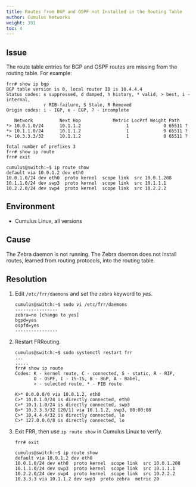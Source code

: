 ```yaml
---
title: Routes from BGP and OSPF not Installed in the Routing Table
author: Cumulus Networks
weight: 391
toc: 4
---
```


## Issue

The route table entries for BGP and OSPF routes are missing from the routing table. For example:

    frr# show ip bgp
    BGP table version is 0, local router ID is 10.4.4.4
    Status codes: s suppressed, d damped, h history, * valid, > best, i - internal,
                  r RIB-failure, S Stale, R Removed
    Origin codes: i - IGP, e - EGP, ? - incomplete

       Network          Next Hop            Metric LocPrf Weight Path
    *> 10.0.1.0/24      10.1.1.2                 1             0 65511 ?
    *> 10.1.1.0/24      10.1.1.2                 1             0 65511 ?
    *> 10.3.3.3/32      10.1.1.2                 1             0 65511 ?

    Total number of prefixes 3
    frr# show ip route
    frr# exit

    cumulus@switch:~$ ip route show
    default via 10.0.1.2 dev eth0 
    10.0.1.0/24 dev eth0  proto kernel  scope link  src 10.0.1.208 
    10.1.1.0/24 dev swp3  proto kernel  scope link  src 10.1.1.1 
    10.2.2.0/24 dev swp4  proto kernel  scope link  src 10.2.2.2

## Environment

- Cumulus Linux, all versions

## Cause

The Zebra daemon is not running. The Zebra daemon does not install routes, learned from routing protocols, into the routing table.

## Resolution

1.  Edit `/etc/frr/daemons` and set the `zebra` keyword to *yes*.

        cumulus@switch:~$ sudo vi /etc/frr/daemons
        ----------------
        zebra=no [change to yes]
        bgpd=yes
        ospfd=yes
        ----------------

2.  Restart FRRouting.

        cumulus@switch:~$ sudo systemctl restart frr
        ...
        .....
        frr# show ip route
        Codes: K - kernel route, C - connected, S - static, R - RIP,
               O - OSPF, I - IS-IS, B - BGP, A - Babel,
               > - selected route, * - FIB route

        K>* 0.0.0.0/0 via 10.0.1.2, eth0
        C>* 10.0.1.0/24 is directly connected, eth0
        C>* 10.1.1.0/24 is directly connected, swp3
        B>* 10.3.3.3/32 [20/1] via 10.1.1.2, swp3, 00:00:08 
        C>* 10.4.4.4/32 is directly connected, lo
        C>* 127.0.0.0/8 is directly connected, lo

3.  Exit FRR, then use `ip route show` in Cumulus Linux to verify.

        frr# exit

        cumulus@switch:~$ ip route show
        default via 10.0.1.2 dev eth0 
        10.0.1.0/24 dev eth0  proto kernel  scope link  src 10.0.1.208 
        10.1.1.0/24 dev swp3  proto kernel  scope link  src 10.1.1.1 
        10.2.2.0/24 dev swp4  proto kernel  scope link  src 10.2.2.2 
        10.3.3.3 via 10.1.1.2 dev swp3  proto zebra  metric 20 
